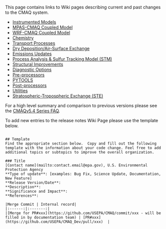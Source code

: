 This page contains links to Wiki pages describing current and past changes to the CMAQ system.

   * [Instrumented Models](./CMAQ-Release-Notes:-Instrumented-Models)
   * [MPAS-CMAQ Coupled Model](./CMAQ-Release-Notes:-MPAS-CMAQ-Coupled-Model)
   * [WRF-CMAQ Coupled Model](./CMAQ-Release-Notes:-WRF-CMAQ-Coupled-Model)
   * [Chemistry](./CMAQ-Release-Notes:-Chemistry)
   * [Transport Processes](./CMAQ-Release-Notes:-Transport-Processes)
   * [Dry Deposition/Air-Surface Exchange](./CMAQ-Release-Notes:-Dry-Deposition-Air-Surface-Exchange)
   * [Emissions Updates](./CMAQ-Release-Notes:-Emissions-Updates)
   * [Process Analysis & Sulfur Tracking Model (STM)](./CMAQ-Release-Notes:-Process-Analysis-&-Sulfur-Tracking-Model-(STM))
   * [Structural Improvements](./CMAQ-Release-Notes:-Structural-Improvements)
   * [Diagnostic Options](./CMAQ-Release-Notes:-Diagnostic-Options)
   * [Pre-processors](./CMAQ-Release-Notes:-Preprocessors)
   * [PYTOOLS](./CMAQ-Release-Notes:-PYTOOLS)
   * [Post-processors](./CMAQ-Release-Notes:-Postprocessors)
   * [Utilities](./CMAQ-Release-Notes:-Utilities)
   * [Stratospheric-Tropospheric Exchange (STE)](./CMAQ-Release-Notes:-Stratospheric‐Tropospheric-Exchange-(STE))


For a high level summary and comparison to previous versions please see the [CMAQv5.4 Series FAQ](https://github.com/USEPA/CMAQ/wiki/CMAQv5.4-Series-FAQ).

To add new entries to the release notes Wiki Page please use the template below.

```

## Template
Find the appropriate section below.  Copy and fill out the following template with the information about your code change. Feel free to add additional topics or subtopics to improve the overall organization. 

### Title
[Contact name](mailto:contact.email@epa.gov), U.S. Environmental Protection Agency    
**Type of update**: [examples: Bug Fix, Science Update, Documentation, New Feature]   
**Release Version/Date**:  
**Description**:  
**Significance and Impact**:    
**References**: 

|Merge Commit | Internal record|
|:------:|:-------:|
|[Merge for PR#xxx](https://github.com/USEPA/CMAQ/commit/xxx - will be filled in by documentation team) | [PR#xxx](https://github.com/USEPA/CMAQ_Dev/pull/xxx)  |  


```

